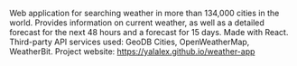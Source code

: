 Web application for searching weather in more than 134,000 cities in the world. Provides
information on current weather, as well as a detailed forecast for the next 48 hours and a
forecast for 15 days.
Made with React.
Third-party API services used: GeoDB Cities, OpenWeatherMap, WeatherBit.
Project website: https://yalalex.github.io/weather-app
